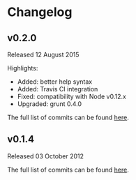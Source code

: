 # Changelog

## v0.2.0
Released 12 August 2015

Highlights:
* Added: better help syntax
* Added: Travis CI integration
* Fixed: compatibility with Node v0.12.x
* Upgraded: grunt 0.4.0

The full list of commits can be found [here](https://github.com/basilfx/cloc2sloc/compare/v0.1.4...v0.2.0).

## v0.1.4
Released 03 October 2012

The full list of commits can be found [here](https://github.com/basilfx/cloc2sloc/compare/25d45c191ae83080fb2c11a7f88e2246866f9ce9...v1.2.0).
